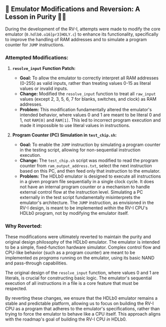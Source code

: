 ## 🚧 Emulator Modifications and Reversion: A Lesson in Purity 🧘‍♀️

During the development of the RV-I, attempts were made to modify the core emulator (`0.hdlb0.☮️16]pr3]HOLY.c`) to enhance its functionality, specifically to improve the handling of RAM addresses and to simulate a program counter for `JUMP` instructions.

### Attempted Modifications:

1.  **`resolve_input` Function Patch:**
    -   **Goal:** To allow the emulator to correctly interpret all RAM addresses (0-255) as valid inputs, rather than treating values 0-15 as literal values or invalid inputs.
    -   **Change:** Modified the `resolve_input` function to treat all `raw_input` values (except 2, 3, 5, 6, 7 for blanks, switches, and clock) as RAM addresses.
    -   **Problem:** This modification fundamentally altered the emulator's intended behavior, where values 0 and 1 are meant to be literal 0 and 1, not `RAM[0]` and `RAM[1]`. This led to incorrect program execution and made it impossible to use literal values in instructions.

2.  **Program Counter (PC) Simulation in `test_chip.sh`:**
    -   **Goal:** To enable the `JUMP` instruction by simulating a program counter in the testing script, allowing for non-sequential instruction execution.
    -   **Change:** The `test_chip.sh` script was modified to read the program counter from `ram_output_address.txt`, select the next instruction based on this PC, and then feed only that instruction to the emulator.
    -   **Problem:** The HDLb0 emulator is designed to execute all instructions in a given program file sequentially in a single clock cycle. It does not have an internal program counter or a mechanism to handle external control flow at the instruction level. Simulating a PC externally in the test script fundamentally misinterprets the emulator's architecture. The `JUMP` instruction, as envisioned in the RV-I design, is meant to be implemented *within* the RV-I CPU's HDLb0 program, not by modifying the emulator itself.

### Why Reverted:

These modifications were ultimately reverted to maintain the purity and original design philosophy of the HDLb0 emulator. The emulator is intended to be a simple, fixed-function hardware simulator. Complex control flow and CPU-like behavior (such as a program counter) are meant to be implemented *as programs* running on the emulator, using its basic NAND and pass-through capabilities.

The original design of the `resolve_input` function, where values 0 and 1 are literals, is crucial for constructing basic logic. The emulator's sequential execution of all instructions in a file is a core feature that must be respected.

By reverting these changes, we ensure that the HDLb0 emulator remains a stable and predictable platform, allowing us to focus on building the RV-I CPU as a program that adheres to the emulator's specifications, rather than trying to force the emulator to behave like a CPU itself. This approach aligns with the roadmap's goal of building the RV-I CPU *in* HDLb0.